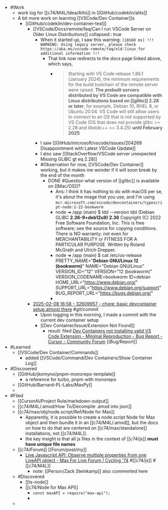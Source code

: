- #Work
	- work log for [[c74/M4L/Idea/Alits]] in [[GitHub/codekiln/alits]]
	- A bit more work on learning [[VSCode/Dev Container]]s
		- [[GitHub/codekiln/dev-container-test]]
			- [[VSCode/Docs/remote/faq/Can I run VSCode Server on Older Linux Distributions]]
			  collapsed:: true
				- When it started up, I saw this warning: `[10160 ms] !!! WARNING: Using legacy server, please check https://aka.ms/vscode-remote/faq/old-linux for additional information !!!`
					- That link now redirects to the docs page linked above, which says,
						- > Starting with VS Code release 1.86.1 (January 2024), the minimum requirements for the build toolchain of the remote server were raised. **The prebuilt servers distributed by VS Code are compatible with Linux distributions based on [[glibc]] 2.28 or later**, for example, Debian 10, RHEL 8, or Ubuntu 20.04. VS Code will still allow users to connect to an OS that is not supported by VS Code (OS that does not provide glibc >= 2.28 and libstdc++ >= 3.4.25) **until February 2025**
				- I saw [[GitHub/microsoft/vscode/issues/204269 Disappointment with Latest VSCode Update]]
				- I also saw [[StackOverflow/VSCode server unexpected Missing GLIBC gt eq 2.28]]
				- #Observation for now, [[VSCode/Dev Container]] working, but it makes me wonder if it will soon break by the end of the month
					- DONE #Question what version of [[glibc]] is available on [[Mac/OS]]?
						- Ans: I think it has nothing to do with macOS per se, it's about the image that you use, and I'm using `mcr.microsoft.com/vscode/devcontainers/typescript-node:1-22-bookworm`
						- node ➜ /app (main) $ ldd --version
						  ldd (Debian GLIBC **2.36-9+deb12u9) 2.36**
						  Copyright (C) 2022 Free Software Foundation, Inc.
						  This is free software; see the source for copying conditions.  There is NO
						  warranty; not even for MERCHANTABILITY or FITNESS FOR A PARTICULAR PURPOSE.
						  Written by Roland McGrath and Ulrich Drepper.
						- node ➜ /app (main) $ cat /etc/os-release
						  PRETTY_NAME="**Debian GNU/Linux 12 (bookworm)**"
						  NAME="Debian GNU/Linux"
						  VERSION_ID="12"
						  VERSION="12 (bookworm)"
						  VERSION_CODENAME=bookworm
						  ID=debian
						  HOME_URL="https://www.debian.org/"
						  SUPPORT_URL="https://www.debian.org/support"
						  BUG_REPORT_URL="https://bugs.debian.org/"
						-
			- [2025-02-08 16:58 - 32609957 - chore: basic devcontainer setup almost there](https://github.com/codekiln/alits/commit/32609957) #git/commit
				- Upon logging in this morning, I made a commit with the current dev container setup
				- [[Dev Container/Issue/Extension Not Found]]
					- result: filed [Dev Containers not installing valid VS Code Extension - Minimal Reproduction - Bug Report - Cursor - Community Forum](https://forum.cursor.com/t/dev-containers-not-installing-valid-vs-code-extension-minimal-reproduction/49294) [[Bug/Report]]
- #Learned
	- [[VSCode/Dev Container/Commands]]
		- added [[VSCode/Command/Dev Containers/Show Container Log]]
- #Discovered
	- [[GitHub/jkomyno/pnpm-monorepo-template]]
		- a reference for turbo, pnpm with monorepo
	- [[GitHub/Barnard-PL-Labs/MaxPy]]
	-
- #Filed
	- [[CursorAI/Project Rule/markdown-output]]
	- [[c74/M4L/.amxd/How To/Decompile .amxd into json]]
	- [[c74/max/obj/node.script/Ref/Node for Max]]
		- Apparently, it  is possible to create a node.script Node for Max object and then bundle it in an [[c74/M4L/.amxd]], but the docs on how to do that are centered on [[c74/max/standalone]] installations, not [[c74/M4L]].
		- the key insight is that all js files in the context of [[c74/js]] **must have unique file names**
	- [[c74/Forum]] [[Forum/post/my]]
		- [Live Javascript API: Observe multiple properties from one LiveAPI object - Max For Live Forum | Cycling '74](https://cycling74.com/forums/live-javascript-api-observe-multiple-properties-from-one-liveapi-object) #[[c74/js]] #[[c74/M4L]]
			- note: [[Person/Zack Steinkamp]] also commented here
	- #Discovered
		- [[ts-node]]
		- [[c74/Node for Max API]]
			- `const maxAPI = require("max-api");`
			-
	-